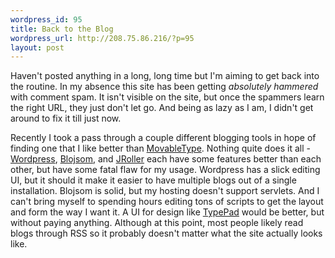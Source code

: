 ```yaml
--- 
wordpress_id: 95
title: Back to the Blog
wordpress_url: http://208.75.86.216/?p=95
layout: post
---
```

Haven't posted anything in a long, long time but I'm aiming to get back into the routine. In my absence this site has been getting <i>absolutely hammered</i> with comment spam. It isn't visible on the site, but once the spammers learn the right URL, they just don't let go. And being as lazy as I am, I didn't get around to fix it till just now.

Recently I took a pass through a couple different blogging tools in hope of finding one that I like better than <a href="http://www.movabletype.org/">MovableType</a>. Nothing quite does it all - <a href="http://wordpress.org/">Wordpress</a>, <a href="http://blojsom.sf.net/">Blojsom</a>, and <a href="http://www.jroller.com/">JRoller</a> each have some features better than each other, but have some fatal flaw for my usage. Wordpress has a slick editing UI, but it should it make it easier to have multiple blogs out of a single installation. Blojsom is solid, but my hosting doesn't support servlets. And I can't bring myself to spending hours editing tons of scripts to get the layout and form  the way I want it. A UI for design like <a href="http://www.typepad.com/">TypePad</a> would be better, but without paying anything. Although at this point, most people likely read blogs through RSS so it probably doesn't matter what the site actually looks like.
